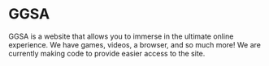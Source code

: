# GGSA
GGSA is a website that allows you to immerse in the ultimate online experience. We have games, videos, a browser, and so much more! We are currently making code to provide easier access to the site.
